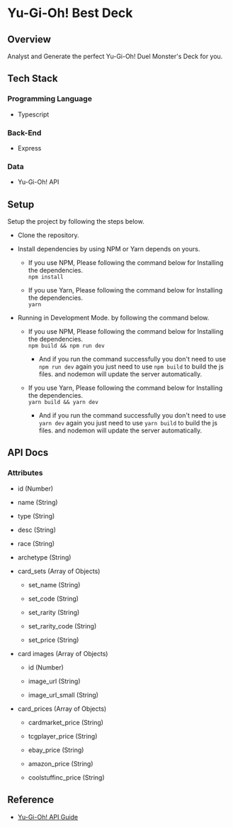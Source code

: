 # Yu-Gi-Oh! Best Deck

## Overview

Analyst and Generate the perfect Yu-Gi-Oh! Duel Monster's Deck for you.

## Tech Stack

### Programming Language

- Typescript

### Back-End

- Express

### Data

- Yu-Gi-Oh! API

## Setup

Setup the project by following the steps below.

- Clone the repository.

- Install dependencies by using NPM or Yarn depends on yours.

  - If you use NPM, Please following the command below for Installing the dependencies.  
  `npm install`

  - If you use Yarn, Please following the command below for Installing the dependencies.  
  `yarn`

- Running in Development Mode. by following the command below.

  - If you use NPM, Please following the command below for Installing the dependencies.  
 `npm build && npm run dev`
    - And if you run the command successfully you don't need to use `npm run dev` again you just need to use `npm build` to build the js files. and nodemon will update the server automatically.

  - If you use Yarn, Please following the command below for Installing the dependencies.  
 `yarn build && yarn dev`
    - And if you run the command successfully you don't need to use `yarn dev` again you just need to use `yarn build` to build the js files. and nodemon will update the server automatically.

## API Docs

### Attributes

- id (Number)

- name (String)

- type (String)

- desc (String)

- race (String)

- archetype (String)

- card_sets (Array of Objects)

  - set_name (String)

  - set_code (String)

  - set_rarity (String)

  - set_rarity_code (String)

  - set_price (String)

- card images (Array of Objects)
  
  - id (Number)

  - image_url (String)

  - image_url_small (String)

- card_prices (Array of Objects)
  
  - cardmarket_price (String)

  - tcgplayer_price (String)

  - ebay_price (String)

  - amazon_price (String)

  - coolstuffinc_price (String)

## Reference

- [Yu-Gi-Oh! API Guide](https://db.ygoprodeck.com/api-guide/)
